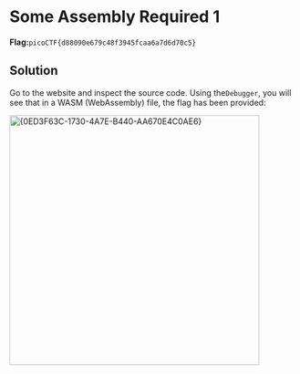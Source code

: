 # Some Assembly Required 1
__Flag:__`picoCTF{d88090e679c48f3945fcaa6a7d6d70c5}`

## Solution
Go to the website and inspect the source code. Using the`Debugger`, you will see that in a WASM (WebAssembly) file, the flag has been provided:

<img width="438" alt="{0ED3F63C-1730-4A7E-B440-AA670E4C0AE6}" src="https://github.com/user-attachments/assets/787bb7f1-923d-44ea-b065-da7f5d0e9103">
